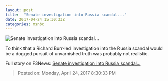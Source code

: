 ```yaml
---
layout: post
title:  "Senate investigation into Russia scandal..."
date: 2017-04-24 15:30:33Z
categories: msnbc
---
```


![Senate investigation into Russia scandal...](http://www.msnbc.com/sites/msnbc/files/styles/ratio--1_91-1--1200x630/public/ap116045350612.jpg?itok=sUt0wWhk)

To think that a Richard Burr-led investigation into the Russia scandal would be a dogged pursuit of unvarnished truth was probably not realistic.


Full story on F3News: [Senate investigation into Russia scandal...](http://www.f3nws.com/n/RrEgjC)

> Posted on: Monday, April 24, 2017 8:30:33 PM
